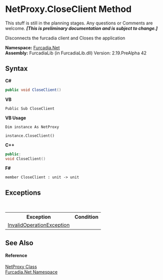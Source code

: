 # NetProxy.CloseClient Method 
This stuff is still in the planning stages. Any questions or Comments are welcome. _**\[This is preliminary documentation and is subject to change.\]**_

Disconnects the furcadia client and Closes the application

**Namespace:**&nbsp;<a href="N_Furcadia_Net">Furcadia.Net</a><br />**Assembly:**&nbsp;FurcadiaLib (in FurcadiaLib.dll) Version: 2.19.PreAlpha 42

## Syntax

**C#**<br />
``` C#
public void CloseClient()
```

**VB**<br />
``` VB
Public Sub CloseClient
```

**VB Usage**<br />
``` VB Usage
Dim instance As NetProxy

instance.CloseClient()
```

**C++**<br />
``` C++
public:
void CloseClient()
```

**F#**<br />
``` F#
member CloseClient : unit -> unit 

```


## Exceptions
&nbsp;<table><tr><th>Exception</th><th>Condition</th></tr><tr><td><a href="http://msdn2.microsoft.com/en-us/library/2asft85a" target="_blank">InvalidOperationException</a></td><td /></tr></table>

## See Also


#### Reference
<a href="T_Furcadia_Net_NetProxy">NetProxy Class</a><br /><a href="N_Furcadia_Net">Furcadia.Net Namespace</a><br />